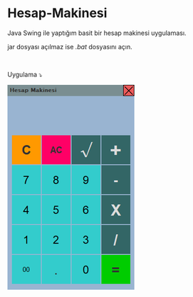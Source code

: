 # Hesap-Makinesi

Java Swing ile yaptığım basit bir hesap makinesi uygulaması.

jar dosyası açılmaz ise _.bat_ dosyasını açın.

<br>

Uygulama :arrow_heading_down: 

![Uygulama fotoğrafı](hesap.jpg)
